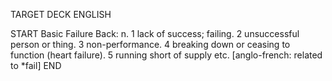 TARGET DECK
ENGLISH

START
Basic
Failure
Back: n. 1 lack of success; failing. 2 unsuccessful person or thing. 3 non-performance. 4 breaking down or ceasing to function (heart failure). 5 running short of supply etc. [anglo-french: related to *fail]
END
